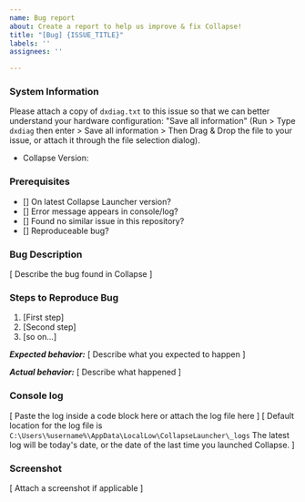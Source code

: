 ```yaml
---
name: Bug report
about: Create a report to help us improve & fix Collapse!
title: "[Bug] {ISSUE_TITLE}"
labels: ''
assignees: ''

---
```


### System Information
Please attach a copy of `dxdiag.txt` to this issue so that we can better understand your hardware configuration: "Save all information" (Run > Type `dxdiag` then enter > Save all information > Then Drag & Drop the file to your issue, or attach it through the file selection dialog). 

* Collapse Version:

### Prerequisites
* [] On latest Collapse Launcher version?
* [] Error message appears in console/log?
* [] Found no similar issue in this repository?
* [] Reproduceable bug?

### Bug Description
[ Describe the bug found in Collapse ]

### Steps to Reproduce Bug
1. [First step]
2. [Second step]
3. [so on...]

***Expected behavior:***
[ Describe what you expected to happen ]

***Actual behavior:***
[ Describe what happened ]

### Console log
[ Paste the log inside a code block here or attach the log file here ]
[ Default location for the log file is `C:\Users\%username%\AppData\LocalLow\CollapseLauncher\_logs` The latest log will be today's date, or the date of the last time you launched Collapse. ]

### Screenshot
[ Attach a screenshot if applicable ]
